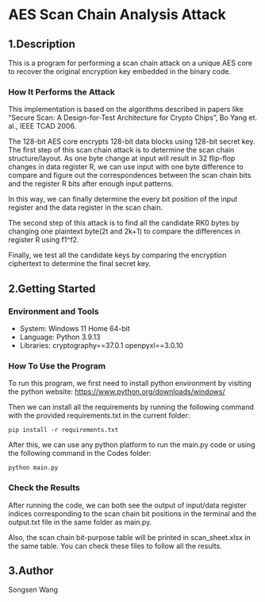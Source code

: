# AES Scan Chain Analysis Attack

 ## 1.Description
 
This is a program for performing a scan chain attack on a unique AES core to recover the original encryption key embedded in the binary code.
	
 ### How It Performs the Attack
 
This implementation is based on the algorithms described in papers like “Secure Scan: A Design-for-Test Architecture for Crypto Chips”, Bo Yang et. al., IEEE TCAD 2006. 
	
The 128-bit AES core encrypts 128-bit data blocks using 128-bit secret key. The first step of this scan chain attack is to determine the scan chain structure/layout. As one byte change at input will result in 32 flip-flop changes in data register R, we can use input with one 
byte difference to compare and figure out the correspondences between the scan chain bits and the register R bits after enough input patterns.
	
In this way, we can finally determine the every bit position of the input register and the data register in the scan chain.
	
The second step of this attack is to find all the candidate RK0 bytes by changing one plaintext byte(2t and 2k+1) to compare the differences in register R using f1^f2.
	
Finally, we test all the candidate keys by comparing the encryption ciphertext to determine the final secret key.

 ## 2.Getting Started
 
 ### Environment and Tools
 
* System: Windows 11 Home 64-bit
* Language: Python 3.9.13
* Libraries: 
	cryptography==37.0.1
	openpyxl==3.0.10
		
 ### How To Use the Program
 
To run this program, we first need to install python environment by visiting the python website: https://www.python.org/downloads/windows/
	
Then we can install all the requirements by running the following command with the provided requirements.txt in the current folder:
	
```
pip install -r requirements.txt
```
	
After this, we can use any python platform to run the main.py code or using the following command in the Codes folder:
	
```
python main.py
```
 ### Check the Results

After running the code, we can both see the output of input/data register indices corresponding to the scan chain bit positions in the terminal and the output.txt file in the same folder as main.py. 

Also, the scan chain bit-purpose table will be printed in scan_sheet.xlsx in the same table. You can check these files to follow all the results.
	
 ## 3.Author
 
Songsen Wang
 
 
